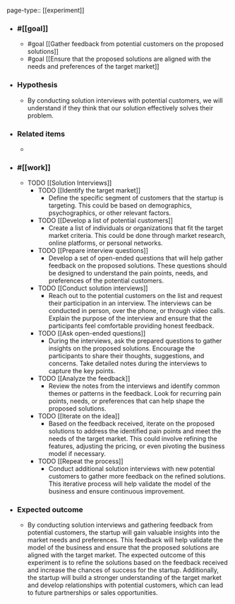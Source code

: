 page-type:: [[experiment]]



  - ### #[[goal]]
    - #goal [[Gather feedback from potential customers on the proposed solutions]]
    - #goal [[Ensure that the proposed solutions are aligned with the needs and preferences of the target market]]
  - ### Hypothesis
    - By conducting solution interviews with potential customers, we will understand if they think that our solution effectively solves their problem.
  - ### Related items
    - 
  - ### #[[work]]
    - TODO [[Solution Interviews]]
      - TODO [[Identify the target market]]
        - Define the specific segment of customers that the startup is targeting. This could be based on demographics, psychographics, or other relevant factors.
      - TODO [[Develop a list of potential customers]]
        - Create a list of individuals or organizations that fit the target market criteria. This could be done through market research, online platforms, or personal networks.
      - TODO [[Prepare interview questions]]
        - Develop a set of open-ended questions that will help gather feedback on the proposed solutions. These questions should be designed to understand the pain points, needs, and preferences of the potential customers.
      - TODO [[Conduct solution interviews]]
        - Reach out to the potential customers on the list and request their participation in an interview. The interviews can be conducted in person, over the phone, or through video calls. Explain the purpose of the interview and ensure that the participants feel comfortable providing honest feedback.
      - TODO [[Ask open-ended questions]]
        - During the interviews, ask the prepared questions to gather insights on the proposed solutions. Encourage the participants to share their thoughts, suggestions, and concerns. Take detailed notes during the interviews to capture the key points.
      - TODO [[Analyze the feedback]]
        - Review the notes from the interviews and identify common themes or patterns in the feedback. Look for recurring pain points, needs, or preferences that can help shape the proposed solutions.
      - TODO [[Iterate on the idea]]
        - Based on the feedback received, iterate on the proposed solutions to address the identified pain points and meet the needs of the target market. This could involve refining the features, adjusting the pricing, or even pivoting the business model if necessary.
      - TODO [[Repeat the process]]
        - Conduct additional solution interviews with new potential customers to gather more feedback on the refined solutions. This iterative process will help validate the model of the business and ensure continuous improvement.
  - ### Expected outcome
    - By conducting solution interviews and gathering feedback from potential customers, the startup will gain valuable insights into the market needs and preferences. This feedback will help validate the model of the business and ensure that the proposed solutions are aligned with the target market. The expected outcome of this experiment is to refine the solutions based on the feedback received and increase the chances of success for the startup. Additionally, the startup will build a stronger understanding of the target market and develop relationships with potential customers, which can lead to future partnerships or sales opportunities.

